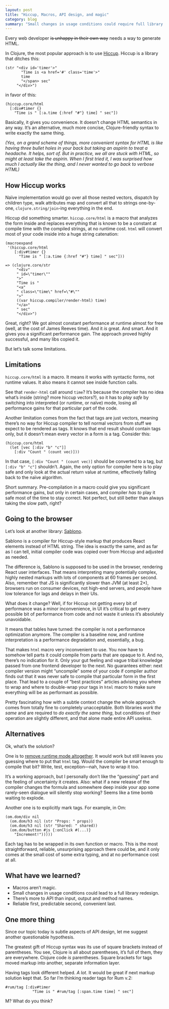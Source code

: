 ```yaml
---
layout: post
title: "Hiccup, Macros, API design, and magic"
category: blog
summary: "Small changes in usage conditions could require full library redesign"
---
```


Every web developer ~~is unhappy in their own way~~ needs a way to generate HTML. 

In Clojure, the most popular approach is to use [Hiccup](http://github.com/weavejester/hiccup). Hiccup is a library that ditches this:

```
(str "<div id='timer'>"
       "Time is <a href='#' class='time'>"
       time
       "</span> sec"
     "</div>")
```

in favor of this:
 
```
(hiccup.core/html
  [:div#timer {}
    "Time is " [:a.time {:href "#"} time] " sec"])
```
    
Basically, it gives you convenience. It doesn’t change HTML semantics in any way. It’s an alternative, much more concise, Clojure-friendly syntax to write exactly the same thing.

_(Yes, on a grand scheme of things, more convenient syntax for HTML is like having three bullet holes in your back but taking an aspirin to treat a headache. It helps, sort of. But in practice, we all are stuck with HTML, so might at least take the aspirin. When I first tried it, I was surprised how much I actually like the thing, and I never wanted to go back to verbose HTML)_

## How Hiccup works

Naïve implementation would go over all those nested vectors, dispatch by children type, walk attributes map and convert all that to strings one-by-one, `clojure.string/join`-ing everything in the end.

Hiccup did something smarter. `hiccup.core/html` is a macro that analyzes the form inside and replaces everything that is known to be a constant at compile time with the compiled strings, at no runtime cost. `html` will convert most of your code inside into a huge string catenation:

```
(macroexpand 
 '(hiccup.core/html
    [:div#timer {}
      "Time is " [:a.time {:href "#"} time] " sec"]))

=> (clojure.core/str
     "<div"
     " id=\"timer\""
     ">"
     "Time is "
     "<a"
     " class=\"time\" href=\"#\""
     ">"
     ((var hiccup.compiler/render-html) time)
     "</a>"
     " sec"
     "</div>")
```

Great, right? We got almost constant performance at runtime almost for free (well, at the cost of James Reeves time). And it _is_ great. And smart. And it gives you a significant performance gain. The approach proved highly successful, and many libs copied it.

But let’s talk some limitations.

## Limitations

`hiccup.core/html` is a macro. It means it works with syntactic forms, not runtime values. It also means it cannot see inside function calls.

See that `render-html` call around `time`? It’s because the compiler has no idea what’s inside (string? more hiccup vectors?), so it has to _play safe_ by switching into interpreted (or runtime, or naïve) mode, losing all performance gains for that particular part of the code.

Another limitation comes from the fact that tags are just vectors, meaning there’s no way for Hiccup compiler to tell normal vectors from stuff we expect to be rendered as tags. It knows that end result should contain tags only, but it doesn’t mean every vector in a form is a tag. Consider this:

```
(hiccup.core/html
  (let [vec [:div "b" "c"]]
    [:div "Count " (count vec)]))
```

In that case, `[:div "Count " (count vec)]` should be converted to a tag, but `[:div "b" "c"]` shouldn’t. Again, the only option for compiler here is to play safe and only look at the actual return value at runtime, effectively falling back to the naïve algorithm.

Short summary. Pre-compilation in a macro could give you significant performance gains, but only in certain cases, and compiler _has to_ play it safe most of the time to stay correct. Not perfect, but still better than always taking the slow path, right?

## Going to the browser

Let’s look at another library: [Sablono](https://github.com/r0man/sablono).

Sablono is a compiler for Hiccup-style markup that produces React elements instead of HTML string. The idea is exactly the same, and as far as I can tell, initial compiler code was copied over from Hiccup and adjusted as needed.

The difference is, Sablono is supposed to be used in the browser, rendering React user interfaces. That means interpreting many potentially complex, highly nested markups with lots of components at 60 frames per second. Also, remember that JS is significantly slower than JVM (at least 2×), browsers run on consumer devices, not high-end servers, and people have low tolerance for lags and delays in their UIs.

What does it change? Well, if for Hiccup not getting every bit of performance was a minor inconvenience, in UI it’s critical to get every possible bit of performance from code and not waste it unless it’s absolutely unavoidable.

It means that tables have turned: the compiler is not a performance optimization anymore. The compiler is a baseline now, and runtime interpretation is a performance degradation and, essentially, a bug.

That makes `html` macro very inconvenient to use. You now have to somehow tell parts it could compile from parts that are opaque to it. And no, there’s no indication for it. Only your gut feeling and vague tribal knowledge passed from one frontend developer to the next. No guarantees either: next compiler version might “uncompile” some of your code if compiler author finds out that it was never safe to compile that particular form in the first place. That lead to a couple of “best practices” articles advising you where to wrap and where to double-wrap your tags in `html` macro to make sure everything will be as performant as possible.

Pretty fascinating how with a subtle context change the whole approach comes from totally fine to completely unacceptable. Both libraries _work the same_ and are required to _do exactly the same thing_, but conditions of their operation are slightly different, and that alone made entire API useless.

## Alternatives

Ok, what’s the solution?

One is to [remove runtime mode altogether](https://medium.com/@rauh/a-new-hiccup-compiler-for-clojurescript-8a7b63dc5128). It would work but still leaves you guessing where to put that `html` tag. Would the compiler be smart enough to compile that bit? Write, test, exception—nah, have to wrap it too.

It’s a working approach, but I personally don’t like the “guessing” part and the feeling of uncertainty it creates. Also: what if a new release of the compiler changes the formula and somewhere deep inside your app some rarely-seen dialogue will silently stop working? Seems like a time bomb waiting to explode.

Another one is to explicitly mark tags. For example, in Om:

```
(om.dom/div nil
  (om.dom/h3 nil (str "Props: " props))
  (om.dom/h3 nil (str "Shared: " shared))
  (om.dom/button #js {:onClick #(...)}
    "Increment!")))))
```

Each tag has to be wrapped in its own function or macro. This is the most straightforward, reliable, unsurprising approach there could be, and it only comes at the small cost of some extra typing, and at no performance cost at all.

## What have we learned?

- Macros aren’t magic.
- Small changes in usage conditions could lead to a full library redesign.
- There’s more to API than input, output and method names.
- Reliable first, predictable second, convenient last.


## One more thing

Since our topic today is subtle aspects of API design, let me suggest another questionable hypothesis.

The greatest gift of Hiccup syntax was its use of square brackets instead of parentheses. You see, Clojure is all about parentheses, it’s full of them, they are everywhere. Clojure code _is_ parentheses. Square brackets for tags moved markup into another, separate information layer.

Having tags look different helped. _A lot_. It would be great if next markup solution kept that. So far I’m thinking reader tags for Rum v.2:

```
#rum/tag [:div#timer
            "Time is " #rum/tag [:span.time time] " sec"]
```

M? What do you think?